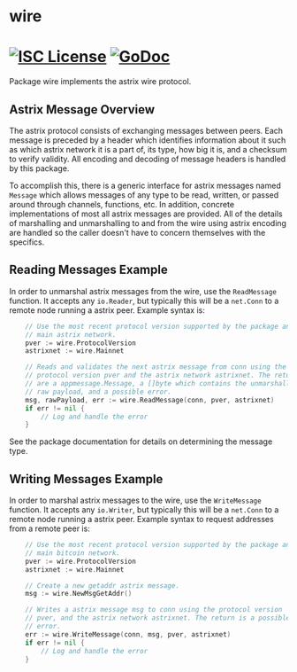 wire
====

[![ISC License](http://img.shields.io/badge/license-ISC-blue.svg)](https://choosealicense.com/licenses/isc/)
[![GoDoc](https://img.shields.io/badge/godoc-reference-blue.svg)](http://godoc.org/github.com/astrix-network/astrixd/wire)
=======

Package wire implements the astrix wire protocol.

## Astrix Message Overview

The astrix protocol consists of exchanging messages between peers. Each message
is preceded by a header which identifies information about it such as which
astrix network it is a part of, its type, how big it is, and a checksum to
verify validity. All encoding and decoding of message headers is handled by this
package.

To accomplish this, there is a generic interface for astrix messages named
`Message` which allows messages of any type to be read, written, or passed
around through channels, functions, etc. In addition, concrete implementations
of most all astrix messages are provided. All of the details of marshalling and 
unmarshalling to and from the wire using astrix encoding are handled so the 
caller doesn't have to concern themselves with the specifics.

## Reading Messages Example

In order to unmarshal astrix messages from the wire, use the `ReadMessage`
function. It accepts any `io.Reader`, but typically this will be a `net.Conn`
to a remote node running a astrix peer. Example syntax is:

```Go
	// Use the most recent protocol version supported by the package and the
	// main astrix network.
	pver := wire.ProtocolVersion
	astrixnet := wire.Mainnet

	// Reads and validates the next astrix message from conn using the
	// protocol version pver and the astrix network astrixnet. The returns
	// are a appmessage.Message, a []byte which contains the unmarshalled
	// raw payload, and a possible error.
	msg, rawPayload, err := wire.ReadMessage(conn, pver, astrixnet)
	if err != nil {
		// Log and handle the error
	}
```

See the package documentation for details on determining the message type.

## Writing Messages Example

In order to marshal astrix messages to the wire, use the `WriteMessage`
function. It accepts any `io.Writer`, but typically this will be a `net.Conn`
to a remote node running a astrix peer. Example syntax to request addresses
from a remote peer is:

```Go
	// Use the most recent protocol version supported by the package and the
	// main bitcoin network.
	pver := wire.ProtocolVersion
	astrixnet := wire.Mainnet

	// Create a new getaddr astrix message.
	msg := wire.NewMsgGetAddr()

	// Writes a astrix message msg to conn using the protocol version
	// pver, and the astrix network astrixnet. The return is a possible
	// error.
	err := wire.WriteMessage(conn, msg, pver, astrixnet)
	if err != nil {
		// Log and handle the error
	}
```
